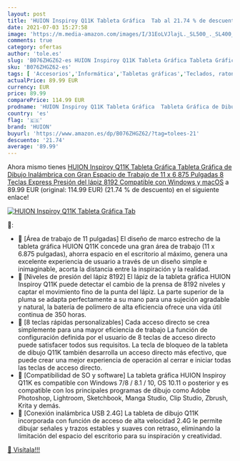 ```yaml
---
layout: post
title: 'HUION Inspiroy Q11K Tableta Gráfica  Tab al 21.74 % de descuento'
date: 2021-07-03 15:27:58
image: 'https://m.media-amazon.com/images/I/31EoLVJlajL._SL500_._SL400_.jpg'
comments: true
category: ofertas
author: 'tole.es'
slug: 'B076ZHGZ62-es HUION Inspiroy Q11K Tableta Gráfica Tableta Gráfica de...'
sku: 'B076ZHGZ62-es'
tags: [ 'Accesorios','Informática','Tabletas gráficas','Teclados, ratones y periféricos de entrada','huion','lápiz', ]
actualPrice: 89.99 EUR
currency: EUR
price: 89.99
comparePrice: 114.99 EUR
prodname: 'HUION Inspiroy Q11K Tableta Gráfica  Tableta Gráfica de Dibujo Inalámbrica con Gran Espacio de Trabajo de 11 x 6 875 Pulgadas  8 Teclas Express  Presión del lápiz 8192  Compatible con Windows y macOS'
country: 'es'
flag: '🇪🇸'
brand: 'HUION'
buyurl: 'https://www.amazon.es/dp/B076ZHGZ62/?tag=tolees-21'
descuento: '21.74'
average: '89.99'
---
```


Ahora mismo tienes [HUION Inspiroy Q11K Tableta Gráfica  Tableta Gráfica de Dibujo Inalámbrica con Gran Espacio de Trabajo de 11 x 6 875 Pulgadas  8 Teclas Express  Presión del lápiz 8192  Compatible con Windows y macOS](https://www.amazon.es/dp/B076ZHGZ62/?tag=tolees-21) a 89.99 EUR (original: 114.99 EUR) (21.74 %  de descuento) en el siguiente enlace!

[![HUION Inspiroy Q11K Tableta Gráfica  Tab](https://m.media-amazon.com/images/I/31EoLVJlajL._SL500_._SL400_.jpg)](https://www.amazon.es/dp/B076ZHGZ62/?tag=tolees-21)

🔎:

- 🌈 [Área de trabajo de 11 pulgadas] El diseño de marco estrecho de la tableta gráfica HUION Q11K concede una gran área de trabajo (11 x 6.875 pulgadas), ahorra espacio en el escritorio al máximo, genera una excelente experiencia de usuario a través de un diseño simple e inimaginable, acorta la distancia entre la inspiración y la realidad.
- 🌈 [Niveles de presión del lápiz 8192] El lápiz de la tableta gráfica HUION Inspiroy Q11K puede detectar el cambio de la prensa de 8192 niveles y captar el movimiento fino de la punta del lápiz. La parte superior de la pluma se adapta perfectamente a su mano para una sujeción agradable y natural, la batería de polímero de alta eficiencia ofrece una vida útil continua de 350 horas.
- 🌈 [8 teclas rápidas personalizables] Cada acceso directo se crea simplemente para una mayor eficiencia de trabajo La función de configuración definida por el usuario de 8 teclas de acceso directo puede satisfacer todos sus requisitos. La tecla de bloqueo de la tableta de dibujo Q11K también desarrolla un acceso directo más efectivo, que puede crear una mejor experiencia de operación al cerrar e iniciar todas las teclas de acceso directo.
- 🌈 [Compatibilidad de SO y software] La tableta gráfica HUION Inspiroy Q11K es compatible con Windows 7/8 / 8.1 / 10, OS 10.11 o posterior y es compatible con los principales programas de dibujo como Adobe Photoshop, Lightroom, Sketchbook, Manga Studio, Clip Studio, Zbrush, Krita y demás.
- 🌈 [Conexión inalámbrica USB 2.4G] La tableta de dibujo Q11K incorporada con función de acceso de alta velocidad 2.4G le permite dibujar señales y trazos estables y suaves con retraso, eliminando la limitación del espacio del escritorio para su inspiración y creatividad.

[🛒 Visítala!!!](https://www.amazon.es/dp/B076ZHGZ62/?tag=tolees-21)

